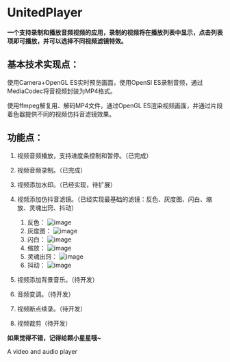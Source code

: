 # UnitedPlayer

**一个支持录制和播放音频视频的应用，录制的视频将在播放列表中显示，点击列表项即可播放，并可以选择不同视频滤镜特效。**

## 基本技术实现点：

使用Camera+OpenGL ES实时预览画面，使用OpenSl ES录制音频，通过MediaCodec将音视频封装为MP4格式。

使用ffmpeg解复用、解码MP4文件，通过OpenGL ES渲染视频画面，并通过片段着色器提供不同的视频仿抖音滤镜效果。

## 功能点：

1. 视频音频播放，支持进度条控制和暂停。（已完成）  

2. 视频音频录制。（已完成）

3. 视频添加水印。（已经实现，待扩展）

4. 视频添加仿抖音滤镜。（已经实现最基础的滤镜：反色、灰度图、闪白、缩放、灵魂出窍、抖动）
   1. 反色：
   ![image](https://github.com/yishuinanfeng/UnitedPlayer/blob/master/gif/oppoColor.gif)
   2. 灰度图：
   ![image](https://github.com/yishuinanfeng/UnitedPlayer/blob/master/gif/gray.gif)
   3. 闪白：
   ![image](https://github.com/yishuinanfeng/UnitedPlayer/blob/master/gif/splash.gif)
   4. 缩放：
   ![image](https://github.com/yishuinanfeng/UnitedPlayer/blob/master/gif/scale.gif)
   5. 灵魂出窍：
   ![image](https://github.com/yishuinanfeng/UnitedPlayer/blob/master/gif/soul.gif)
   6. 抖动：
   ![image](https://github.com/yishuinanfeng/UnitedPlayer/blob/master/gif/shake.gif)

5. 视频添加背景音乐。（待开发）

6. 音频变调。（待开发）

7. 视频断点续录。（待开发）

8. 视频裁剪（待开发）



**如果觉得不错，记得给颗小星星哦~**



A video and audio player
